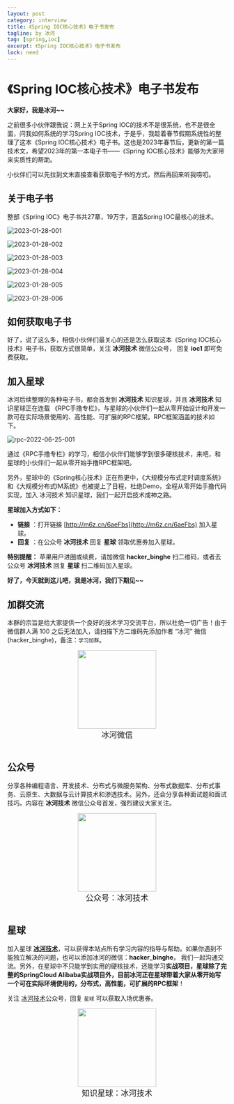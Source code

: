 ```yaml
---
layout: post
category: interview
title: 《Spring IOC核心技术》电子书发布
tagline: by 冰河
tag: [spring,ioc]
excerpt: 《Spring IOC核心技术》电子书发布
lock: need
---
```


# 《Spring IOC核心技术》电子书发布

**大家好，我是冰河~~**

之前很多小伙伴跟我说：网上关于Spring IOC的技术不是很系统，也不是很全面，问我如何系统的学习Spring IOC技术，于是乎，我趁着春节假期系统性的整理了这本《Spring IOC核心技术》电子书。这也是2023年春节后，更新的第一篇技术文，希望2023年的第一本电子书——《Spring IOC核心技术》能够为大家带来实质性的帮助。

小伙伴们可以先拉到文末直接查看获取电子书的方式，然后再回来听我唠叨。

## 关于电子书

整部《Spring IOC》电子书共27章，19万字，涵盖Spring IOC最核心的技术。

![2023-01-28-001](https://binghe.gitcode.host/assets/images/knowledge/pdf/2023-01-28-001.png)



![2023-01-28-002](https://binghe.gitcode.host/assets/images/knowledge/pdf/2023-01-28-002.png)



![2023-01-28-003](https://binghe.gitcode.host/assets/images/knowledge/pdf/2023-01-28-003.png)



![2023-01-28-004](https://binghe.gitcode.host/assets/images/knowledge/pdf/2023-01-28-004.png)



![2023-01-28-005](https://binghe.gitcode.host/assets/images/knowledge/pdf/2023-01-28-005.png)



![2023-01-28-006](https://binghe.gitcode.host/assets/images/knowledge/pdf/2023-01-28-006.png)

## 如何获取电子书

好了，说了这么多，相信小伙伴们最关心的还是怎么获取这本《Spring IOC核心技术》电子书，获取方式很简单，关注 **冰河技术** 微信公众号， 回复 **ioc1** 即可免费获取。

## 加入星球

冰河后续整理的各种电子书，都会首发到 **冰河技术** 知识星球，并且 **冰河技术** 知识星球正在连载 《RPC手撸专栏》，与星球的小伙伴们一起从零开始设计和开发一款可在实际场景使用的、高性能、可扩展的RPC框架。RPC框架涵盖的技术如下。

![rpc-2022-06-25-001](https://binghe.gitcode.host/assets/images/middleware/rpc/rpc-2022-06-25-001.png)

通过《RPC手撸专栏》的学习，相信小伙伴们能够学到很多硬核技术，来吧，和星球的小伙伴们一起从零开始手撸RPC框架吧。

另外，星球中的《Spring核心技术》正在热更中，《大规模分布式定时调度系统》和《大规模分布式IM系统》也被提上了日程，杜绝Demo，全程从零开始手撸代码实现，加入 冰河技术 知识星球，我们一起开启技术成神之路。

**星球加入方式如下：**

* **链接** ：打开链接 [http://m6z.cn/6aeFbs](http://m6z.cn/6aeFbs) 加入星球。
* **回复** ：在公众号 **冰河技术** 回复 **星球** 领取优惠券加入星球。

**特别提醒：** 苹果用户进圈或续费，请加微信 **hacker_binghe** 扫二维码，或者去公众号 **冰河技术** 回复 **星球** 扫二维码加入星球。

**好了，今天就到这儿吧，我是冰河，我们下期见~~**


## 加群交流

本群的宗旨是给大家提供一个良好的技术学习交流平台，所以杜绝一切广告！由于微信群人满 100 之后无法加入，请扫描下方二维码先添加作者 “冰河” 微信(hacker_binghe)，备注：`学习加群`。

<div align="center">
    <img src="https://binghe.gitcode.host/images/personal/hacker_binghe.jpg?raw=true" width="180px">
    <div style="font-size: 18px;">冰河微信</div>
    <br/>
</div>




## 公众号

分享各种编程语言、开发技术、分布式与微服务架构、分布式数据库、分布式事务、云原生、大数据与云计算技术和渗透技术。另外，还会分享各种面试题和面试技巧。内容在 **冰河技术** 微信公众号首发，强烈建议大家关注。

<div align="center">
    <img src="https://img-blog.csdnimg.cn/20210426115714643.jpg?raw=true" width="180px">
    <div style="font-size: 18px;">公众号：冰河技术</div>
    <br/>
</div>



## 星球

加入星球 **[冰河技术](http://m6z.cn/6aeFbs)**，可以获得本站点所有学习内容的指导与帮助。如果你遇到不能独立解决的问题，也可以添加冰河的微信：**hacker_binghe**， 我们一起沟通交流。另外，在星球中不只能学到实用的硬核技术，还能学习**实战项目，星球除了完整的SpringCloud Alibaba实战项目外，目前冰河正在星球带着大家从零开始写一个可在实际环境使用的，分布式，高性能，可扩展的RPC框架**！

关注 [冰河技术](https://img-blog.csdnimg.cn/20210426115714643.jpg?raw=true)公众号，回复 `星球` 可以获取入场优惠券。

<div align="center">
    <img src="https://binghe.gitcode.host/images/personal/xingqiu.png?raw=true" width="180px">
    <div style="font-size: 18px;">知识星球：冰河技术</div>
    <br/>
</div>

